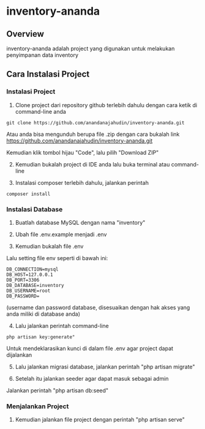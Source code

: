 # inventory-ananda

## Overview
inventory-ananda adalah project yang digunakan untuk melakukan penyimpanan data inventory

## Cara Instalasi Project

### Instalasi Project
1. Clone project dari repository github terlebih dahulu dengan cara ketik di command-line anda

```
git clone https://github.com/anandanajahudin/inventory-ananda.git
```
Atau anda bisa mengunduh berupa file .zip dengan cara bukalah link https://github.com/anandanajahudin/inventory-ananda.git

Kemudian klik tombol hijau "Code", lalu pilih "Download ZIP"

2. Kemudian bukalah project di IDE anda lalu buka terminal atau command-line

3. Instalasi composer terlebih dahulu, jalankan perintah

```
composer install
```

### Instalasi Database
1. Buatlah database MySQL dengan nama "inventory"

2. Ubah file .env.example menjadi .env

3. Kemudian bukalah file .env

Lalu setting file env seperti di bawah ini:

```
DB_CONNECTION=mysql
DB_HOST=127.0.0.1
DB_PORT=3306
DB_DATABASE=inventory
DB_USERNAME=root
DB_PASSWORD=
```

(username dan password database, disesuaikan dengan hak akses yang anda miliki di database anda)

4. Lalu jalankan perintah command-line 

```
php artisan key:generate"
```

Untuk mendeklarasikan kunci di dalam file .env agar project dapat dijalankan

5. Lalu jalankan migrasi database, jalankan perintah "php artisan migrate"

6. Setelah itu jalankan seeder agar dapat masuk sebagai admin

Jalankan perintah "php artisan db:seed"

### Menjalankan Project
1. Kemudian jalankan file project dengan perintah "php artisan serve"
